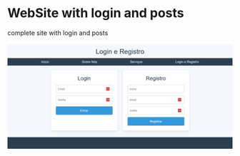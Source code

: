 # WebSite with login and posts
 complete site with login and posts
 <br> <br>
![Imagem do site](readme.png)
